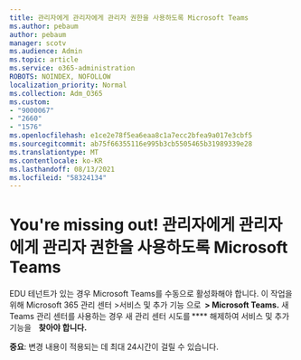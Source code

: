 ```yaml
---
title: 관리자에게 관리자에게 관리자 권한을 사용하도록 Microsoft Teams
ms.author: pebaum
author: pebaum
manager: scotv
ms.audience: Admin
ms.topic: article
ms.service: o365-administration
ROBOTS: NOINDEX, NOFOLLOW
localization_priority: Normal
ms.collection: Adm_O365
ms.custom:
- "9000067"
- "2660"
- "1576"
ms.openlocfilehash: e1ce2e78f5ea6eaa8c1a7ecc2bfea9a017e3cbf5
ms.sourcegitcommit: ab75f66355116e995b3cb5505465b31989339e28
ms.translationtype: MT
ms.contentlocale: ko-KR
ms.lasthandoff: 08/13/2021
ms.locfileid: "58324134"
---
```

# <a name="youre-missing-out-ask-your-admin-to-enable-microsoft-teams"></a>You're missing out! 관리자에게 관리자에게 관리자 권한을 사용하도록 Microsoft Teams

EDU 테넌트가 있는 경우 Microsoft Teams를 수동으로 활성화해야 합니다. 이 작업을 위해 Microsoft 365 관리 센터 >서비스 및 추가 기능 으로  **> Microsoft Teams.** 새 Teams 관리 센터를 사용하는 경우 새 관리 센터 시도를 **** 해제하여 서비스 및 추가 기능을    **찾아야 합니다.** 

**중요**: 변경 내용이 적용되는 데 최대 24시간이 걸릴 수 있습니다.